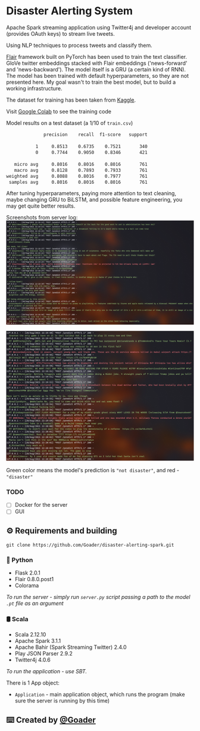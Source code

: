 # Disaster Alerting System
 Apache Spark streaming application using Twitter4j and developer account (provides OAuth keys) to stream live tweets.
 
 Using NLP techniques to process tweets and classify them.
 
 [Flair](https://github.com/flairNLP/flair) framework built on PyTorch has been used to train the text classifier.
 GloVe twitter embeddings stacked with Flair embeddings ('news-forward' and 'news-backward'). The model itself is a GRU (a certain kind of RNN).
 The model has been trained with default hyperparameters, so they are not presented here. My goal wasn't to train the best model, but to build a working infrastructure.
 
 The dataset for training has been taken from [Kaggle](https://www.kaggle.com/c/nlp-getting-started).
 
 Visit [Google Colab](https://colab.research.google.com/drive/1PRDUQZNozu_J5gveSQsIGiTy9XWtMdK_?usp=sharing) to see the training code
 
 Model results on a test dataset (a 1/10 of `train.csv`)
 
 ```
               precision    recall  f1-score   support
 
            1     0.8513    0.6735    0.7521       340
            0     0.7744    0.9050    0.8346       421
 
    micro avg     0.8016    0.8016    0.8016       761
    macro avg     0.8128    0.7893    0.7933       761
 weighted avg     0.8088    0.8016    0.7977       761
  samples avg     0.8016    0.8016    0.8016       761
```
 
 After tuning hyperparameters, paying more attention to text cleaning, maybe changing GRU to BiLSTM, and possible feature engineering, you may get quite better results.
 
 Screenshots from server log:
 ![flask-disaster1](src/main/resources/readme/flask-disaster1.png)
 
 ![flask-disaster2](src/main/resources/readme/flask-disaster2.png)
 
 Green color means the model's prediction is `"not disaster"`, and red - `"disaster"`
 
 ### TODO
 
 - [ ] Docker for the server
 - [ ] GUI 
 
 ## :gear: Requirements and building
 
  ```git
  git clone https://github.com/Goader/disaster-alerting-spark.git
  ```
 
 ### :snake: Python
  
  * Flask 2.0.1
  * Flair 0.8.0.post1
  * Colorama
  
  _To run the server - simply run `server.py` script passing a path to the model `.pt` file as an argument_
 
 ### :oil_drum: Scala
  
 * Scala 2.12.10
 * Apache Spark 3.1.1
 * Apache Bahir (Spark Streaming Twitter) 2.4.0
 * Play JSON Parser 2.9.2
 * Twitter4j 4.0.6
 
 _To run the application - use SBT._
 
 There is 1 App object:
   * `Application` - main application object, which runs the program (make sure the server is running by this time)
 
 ## :keyboard: Created by [@Goader](https://github.com/Goader)
